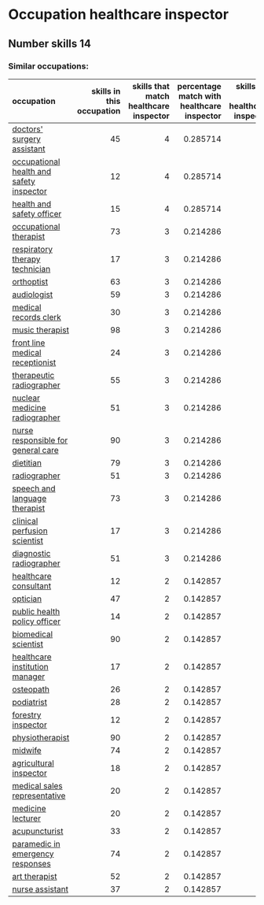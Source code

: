 # Occupation healthcare inspector
## Number skills 14
### Similar occupations:
| occupation                                                                              |   skills in this occupation |   skills that match healthcare inspector |   percentage match with healthcare inspector |   skills not in healthcare inspector |
|:----------------------------------------------------------------------------------------|----------------------------:|-----------------------------------------:|---------------------------------------------:|-------------------------------------:|
| [doctors' surgery assistant](doctors'_surgery_assistant.md)                             |                          45 |                                        4 |                                     0.285714 |                                   41 |
| [occupational health and safety inspector](occupational_health_and_safety_inspector.md) |                          12 |                                        4 |                                     0.285714 |                                    8 |
| [health and safety officer](health_and_safety_officer.md)                               |                          15 |                                        4 |                                     0.285714 |                                   11 |
| [occupational therapist](occupational_therapist.md)                                     |                          73 |                                        3 |                                     0.214286 |                                   70 |
| [respiratory therapy technician](respiratory_therapy_technician.md)                     |                          17 |                                        3 |                                     0.214286 |                                   14 |
| [orthoptist](orthoptist.md)                                                             |                          63 |                                        3 |                                     0.214286 |                                   60 |
| [audiologist](audiologist.md)                                                           |                          59 |                                        3 |                                     0.214286 |                                   56 |
| [medical records clerk](medical_records_clerk.md)                                       |                          30 |                                        3 |                                     0.214286 |                                   27 |
| [music therapist](music_therapist.md)                                                   |                          98 |                                        3 |                                     0.214286 |                                   95 |
| [front line medical receptionist](front_line_medical_receptionist.md)                   |                          24 |                                        3 |                                     0.214286 |                                   21 |
| [therapeutic radiographer](therapeutic_radiographer.md)                                 |                          55 |                                        3 |                                     0.214286 |                                   52 |
| [nuclear medicine radiographer](nuclear_medicine_radiographer.md)                       |                          51 |                                        3 |                                     0.214286 |                                   48 |
| [nurse responsible for general care](nurse_responsible_for_general_care.md)             |                          90 |                                        3 |                                     0.214286 |                                   87 |
| [dietitian](dietitian.md)                                                               |                          79 |                                        3 |                                     0.214286 |                                   76 |
| [radiographer](radiographer.md)                                                         |                          51 |                                        3 |                                     0.214286 |                                   48 |
| [speech and language therapist](speech_and_language_therapist.md)                       |                          73 |                                        3 |                                     0.214286 |                                   70 |
| [clinical perfusion scientist](clinical_perfusion_scientist.md)                         |                          17 |                                        3 |                                     0.214286 |                                   14 |
| [diagnostic radiographer](diagnostic_radiographer.md)                                   |                          51 |                                        3 |                                     0.214286 |                                   48 |
| [healthcare consultant](healthcare_consultant.md)                                       |                          12 |                                        2 |                                     0.142857 |                                   10 |
| [optician](optician.md)                                                                 |                          47 |                                        2 |                                     0.142857 |                                   45 |
| [public health policy officer](public_health_policy_officer.md)                         |                          14 |                                        2 |                                     0.142857 |                                   12 |
| [biomedical scientist](biomedical_scientist.md)                                         |                          90 |                                        2 |                                     0.142857 |                                   88 |
| [healthcare institution manager](healthcare_institution_manager.md)                     |                          17 |                                        2 |                                     0.142857 |                                   15 |
| [osteopath](osteopath.md)                                                               |                          26 |                                        2 |                                     0.142857 |                                   24 |
| [podiatrist](podiatrist.md)                                                             |                          28 |                                        2 |                                     0.142857 |                                   26 |
| [forestry inspector](forestry_inspector.md)                                             |                          12 |                                        2 |                                     0.142857 |                                   10 |
| [physiotherapist](physiotherapist.md)                                                   |                          90 |                                        2 |                                     0.142857 |                                   88 |
| [midwife](midwife.md)                                                                   |                          74 |                                        2 |                                     0.142857 |                                   72 |
| [agricultural inspector](agricultural_inspector.md)                                     |                          18 |                                        2 |                                     0.142857 |                                   16 |
| [medical sales representative](medical_sales_representative.md)                         |                          20 |                                        2 |                                     0.142857 |                                   18 |
| [medicine lecturer](medicine_lecturer.md)                                               |                          20 |                                        2 |                                     0.142857 |                                   18 |
| [acupuncturist](acupuncturist.md)                                                       |                          33 |                                        2 |                                     0.142857 |                                   31 |
| [paramedic in emergency responses](paramedic_in_emergency_responses.md)                 |                          74 |                                        2 |                                     0.142857 |                                   72 |
| [art therapist](art_therapist.md)                                                       |                          52 |                                        2 |                                     0.142857 |                                   50 |
| [nurse assistant](nurse_assistant.md)                                                   |                          37 |                                        2 |                                     0.142857 |                                   35 |

